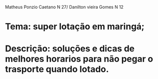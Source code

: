 Matheus Ponzio Caetano N 27/
Danilton vieira Gomes  N 12

# Tema: super lotação em maringá;

# Descrição: soluções e dicas de melhores horarios para não pegar o trasporte quando lotado.
